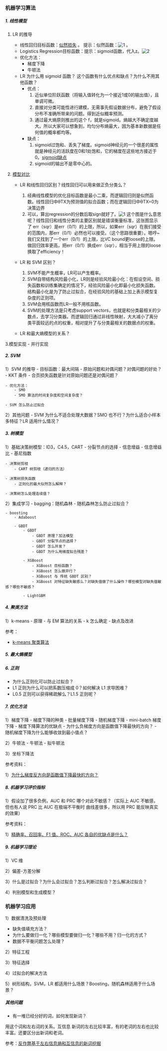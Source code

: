 ### 机器学习算法
##### 1. 线性模型

1. LR 的推导
	- 线性回归目标函数：[似然损失](https://blog.csdn.net/jshazhang/article/details/80487825)  。 提示：似然函数：![1](https://gss3.bdstatic.com/7Po3dSag_xI4khGkpoWK1HF6hhy/baike/s%3D303/sign=8d0989b0d2f9d72a1364161de72b282a/2fdda3cc7cd98d1096ace1be2a3fb80e7aec90c1.jpg) 。
	- Logistics Regression目标函数：提示：sigmoid函数，代入z。![2](https://latex.codecogs.com/gif.latex?y&space;=&space;\frac{1}{1&plus;e^-^z})
	- 优化方法：
		- 梯度下降
		- 牛顿法
	- LR 为什么用 sigmoid 函数？ 这个函数有什么优点和缺点？为什么不用其他函数？
		- 优点：
			1. 近似单位阶跃函数（将输入值转化为一个接近1或0的输出值），且单调可微。
			2. 直接对分类可能性进行建模，无需事先假设数据分布，避免了假设分布不准确所带来的问题。得到近似概率预测。
			3. 通过最大熵原则推出的这个 f，就是sigmoid。熵越大不确定度越大。所以大家可以想象到，均匀分布熵最大，因为基本新数据是任何值的概率都均等。
		- 缺点：
			1. sigmoid过饱和、丢失了梯度。sigmoid神经元的一个很差的属性就是神经元的活跃度在0和1处饱和，它的梯度在这些地方接近于0。[sigmoid缺点](https://blog.csdn.net/csuhoward/article/details/52538296)
			2. sigmoid的输出不是零中心的。

	
2. [模型对比](https://blog.csdn.net/sinat_32043495/article/details/79681177)
	- LR 和线性回归区别？线性回归可以用来做正负分类么？
		1. 经典线性模型的优化目标函数是最小二乘，而逻辑回归则是似然函数。线性回归中θTX为预测值的拟合函数；而在逻辑回归中θTX=0为决策边界
		2. 可以，算出regression的分数后取sign就好了。![1](https://upload-images.jianshu.io/upload_images/3243632-2db3248bf05c26b7.png?imageMogr2/auto-orient/) 这个图是什么意思呢？线性回归和线性分类的主要区别就是错误衡量标准，这张图显示了 err（sqr）是err（0/1）的上限，所以，如果err（sqr）在我们接受的范围内，那err（0/1）必然也可以接受。（这个思路很重要）。嗯哼~我们又找到了一个err（0/1）的上限，比VC bound更loose的上限。做回归效率更高，把err（0/1）换成err（sqr），相当于用上限的loose换取了efficiency！
	- LR 和 SVM 区别？
		1. SVM不能产生概率，LR可以产生概率。
		2. SVM自带结构风险最小化，LR则是经验风险最小化：在假设空间、损失函数和训练集确定的情况下，经验风险最小化即最小化损失函数。结构最小化是为了防止过拟合，在经验风险的基础上加上表示模型复杂度的正则项。
		3. SVM会用核函数而LR一般不用核函数。
		4. SVM的处理方法是只考虑support vectors，也就是和分类最相关的少数点，去学习分类器。而逻辑回归通过非线性映射，大大减小了离分类平面较远的点的权重，相对提升了与分类最相关的数据点的权重。
		
		
	- LR 和最大熵模型的关系？
	
3.模型实现
	- 并行实现

##### 2. SVM
1）SVM 的推导
	- 目标函数：最大间隔
		- 原始问题和对偶问题？对偶问题的好处？
		- KKT 条件
		- 合页损失函数是针对原始问题还是对偶问题？
		
	- 优化方法：
		- SMO
		- SMO 算法的时间复杂度和空间复杂度？
		
	- SVM 怎么防止过拟合
	
2）其他问题
	- SVM 为什么不适合处理大数据？SMO 也不行？为什么适合小样本多特征？LR 适用什么情况？

##### 3. 树模型
1）基础决策树模型：ID3，C4.5，CART
	- 分裂节点的选择
		- 信息增益
		- 信息增益比
		- 基尼指数
		
	- 决策树剪枝
		- CART 树剪枝（递归的方法）
		
	- 决策树损失函数
		- 正则化的最大似然怎么解释？
		
	- 决策树怎么处理连续值？
2）集成学习
	- bagging：随机森林
		- 随机森林怎么防止过拟合？
		
	- boosting
		- Adaboost
		
		- GBDT
			- GBDT
				- GBDT 原理？加法模型
				- GBDT 分裂节点的选择？
				- GBDT 怎么并发？
				- GBDT 为什么用梯度拟合残差？
				
			- XGBoost
				- XGBoost 目标函数？
				- XGBoost 怎么做并行？
				- XGBoost 与 传统 GBDT 区别？
				- XGBoost 对特征缺失敏感么？对缺失值做了什么操作？哪些模型对缺失值敏感？哪些不敏感？
				
			- LightGBM


##### 4. 聚类方法
1）k-means
	- 原理
	- 与 EM 算法的关系
	- k 怎么确定
	- 缺点及改进

参考：
- [k-means 聚类算法](http://www.cnblogs.com/jerrylead/archive/2011/04/06/2006910.html)

##### 5. 最大熵模型

##### 6. 正则
- 为什么正则化可以防止过拟合？
- L1 正则为什么可以把系数压缩成 0？如何解决 L1 求导困难？
- L0.5 正则可以获得稀疏解么？L1.5 正则呢？


##### 7. 优化方法
1）梯度下降
	- 梯度下降的种类
		- 批量梯度下降
		- 随机梯度下降
		- mini-batch 梯度下降
	- 梯度下降算法的优缺点
	- 为什么负梯度方向是函数值下降最快的方向？
	- 随机梯度下降为什么能够收敛到最小值点？
	
2）牛顿法
	- 牛顿法
	- 拟牛顿法
	
3）坐标下降法



参考资料：

1）[为什么梯度反方向是函数值下降最快的方向？](https://zhuanlan.zhihu.com/p/24913912)

##### 8. 机器学习评价指标
1）假设加了很多负例，AUC 和 PRC 哪个对此不敏感？（实际上 AUC 不敏感，但也有人说 PRC 比 AUC 在极端不平衡时
曲线差很多，所以用 PRC 能反映真实的效果）

参考资料：

1）[精确率、召回率、F1 值、ROC、AUC 各自的优缺点是什么？](https://www.zhihu.com/question/30643044)

##### 9. 机器学习理论
1）VC 维

2）偏差-方差分解

3）什么是过拟合？为什么会过拟合？怎么判断过拟合？怎么解决过拟合？

4）判别模型和生成模型？

### 机器学习应用
1）数据清洗及预处理
- 缺失值填充方法？
- 为什么要做归一化？哪些模型要做归一化？哪些不用？归一化的方式？
- 数据不平衡问题怎么处理？

2）特征工程

3）特征选择

4）过拟合的解决方法

5）树形结构，SVM，LR 都适用什么场景？Boosting，随机森林适用于什么场景？





##### 其他问题
- 有一堆已经分好的词，如何发现新词？

用这个词和左右词的关系。互信息 新词的左右比较丰富，有的老词的左右也比较丰富。还要区分出新词和老词。

参考：[反作弊基于左右信息熵和互信息的新词挖掘](https://zhuanlan.zhihu.com/p/25499358?hmsr=toutiao.io&utm_medium=toutiao.io&utm_source=toutiao.io)


